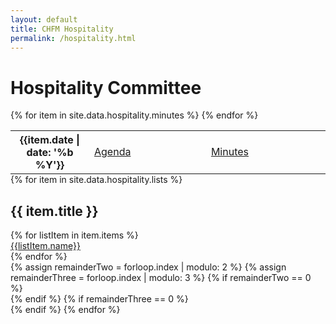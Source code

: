 ```yaml
---
layout: default
title: CHFM Hospitality
permalink: /hospitality.html
---
```


<div class="row">
  <div class="col">
    <h1 style="">Hospitality Committee</h1>
  </div>
</div>

<div class="row mt-1 mb-3">
  <div class="col">
    <table class="table table-bordered table-sm" style="margin-bottom: 0;">
      <tbody>
        {% for item in site.data.hospitality.minutes %}
          <tr>
            <th scope="row" style="width: 25%">{{item.date | date: '%b %Y'}}</th>
            <td><a href="{{item.date}}-agenda.pdf">Agenda</a></td>
            <td><a href="{{item.date}}-minutes.pdf">Minutes</a></td>
          </tr>
        {% endfor %}
      </tbody>
    </table>
  </div>
</div>

<div class="row">
  <div class="col">
    <div class="card-deck">
      {% for item in site.data.hospitality.lists %}
        <div class="card mb-4">
          <div class="card-body">
            <h2 class="m-0 mb-2">{{ item.title }}</h2>
            {% for listItem in item.items %}
              <div class=""><a href="{{listItem.link}}">{{listItem.name}}</a></div>
            {% endfor %}
          </div>
        </div>
        {% assign remainderTwo = forloop.index | modulo: 2 %}
        {% assign remainderThree = forloop.index | modulo: 3 %}
        {% if remainderTwo == 0 %}
          <div class="w-100 d-none d-sm-block d-md-none"><!-- wrap every 2 on md--></div>
        {% endif %}
        {% if remainderThree == 0 %}
          <div class="w-100 d-none d-md-block"><!-- wrap every 3 on lg--></div>
        {% endif %}
      {% endfor %}
    </div>
  </div>
</div>